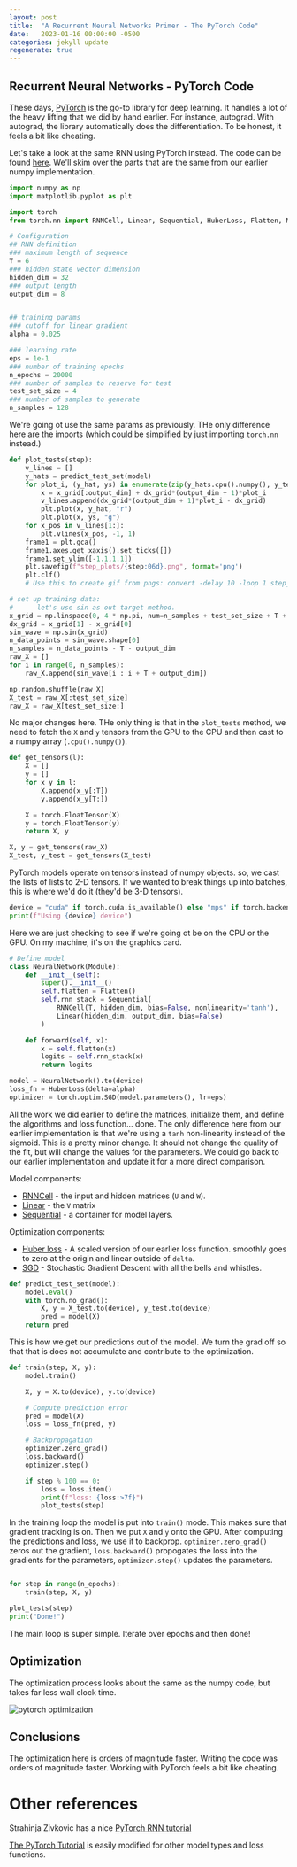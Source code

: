 ```yaml
---
layout: post
title:  "A Recurrent Neural Networks Primer - The PyTorch Code"
date:   2023-01-16 00:00:00 -0500
categories: jekyll update
regenerate: true
---
```


## Recurrent Neural Networks - PyTorch Code

These days, [PyTorch](https://pytorch.org/) is the go-to library for deep learning. It handles a lot of the heavy lifting that we did by hand earlier. For instance, autograd. With autograd, the library automatically does the differentiation. To be honest, it feels a bit like cheating.


Let's take a look at the same RNN using PyTorch instead. The code can be found [here](https://gist.github.com/mcminis1/5ed44fb56891e0388fe47e52f8f12d66). We'll skim over the parts that are the same from our earlier numpy implementation.


```python
import numpy as np
import matplotlib.pyplot as plt

import torch
from torch.nn import RNNCell, Linear, Sequential, HuberLoss, Flatten, Module

# Configuration
## RNN definition
### maximum length of sequence
T = 6
### hidden state vector dimension
hidden_dim = 32
### output length
output_dim = 8


## training params
### cutoff for linear gradient
alpha = 0.025

### learning rate
eps = 1e-1
### number of training epochs
n_epochs = 20000
### number of samples to reserve for test
test_set_size = 4
### number of samples to generate
n_samples = 128
```

We're going ot use the same params as previously. THe only difference here are the imports (which could be simplified by just importing `torch.nn` instead.)

```python
def plot_tests(step):
    v_lines = []
    y_hats = predict_test_set(model)
    for plot_i, (y_hat, ys) in enumerate(zip(y_hats.cpu().numpy(), y_test.cpu().numpy())):
        x = x_grid[:output_dim] + dx_grid*(output_dim + 1)*plot_i
        v_lines.append(dx_grid*(output_dim + 1)*plot_i - dx_grid)
        plt.plot(x, y_hat, "r")
        plt.plot(x, ys, "g")
    for x_pos in v_lines[1:]:
        plt.vlines(x_pos, -1, 1)
    frame1 = plt.gca()
    frame1.axes.get_xaxis().set_ticks([])
    frame1.set_ylim([-1.1,1.1])
    plt.savefig(f"step_plots/{step:06d}.png", format='png')
    plt.clf()
    # Use this to create gif from pngs: convert -delay 10 -loop 1 step_plots/*.png rnn_optimization_pytorch.gif

# set up training data:
#      let's use sin as out target method.
x_grid = np.linspace(0, 4 * np.pi, num=n_samples + test_set_size + T + output_dim)
dx_grid = x_grid[1] - x_grid[0]
sin_wave = np.sin(x_grid)
n_data_points = sin_wave.shape[0]
n_samples = n_data_points - T - output_dim
raw_X = []
for i in range(0, n_samples):
    raw_X.append(sin_wave[i : i + T + output_dim])

np.random.shuffle(raw_X)
X_test = raw_X[:test_set_size]
raw_X = raw_X[test_set_size:]
```

No major changes here. THe only thing is that in the `plot_tests` method, we need to fetch the `X` and `y` tensors from the GPU to the CPU and then cast to a numpy array (`.cpu().numpy()`).

```python
def get_tensors(l):
    X = []
    y = []
    for x_y in l:
        X.append(x_y[:T])
        y.append(x_y[T:])

    X = torch.FloatTensor(X)
    y = torch.FloatTensor(y)
    return X, y

X, y = get_tensors(raw_X)
X_test, y_test = get_tensors(X_test)
```

PyTorch models operate on tensors instead of numpy objects. so, we cast the lists of lists to 2-D tensors. If we wanted to break things up into batches, this is where we'd do it (they'd be 3-D tensors).


```python
device = "cuda" if torch.cuda.is_available() else "mps" if torch.backends.mps.is_available() else "cpu"
print(f"Using {device} device")
```

Here we are just checking to see if we're going ot be on the CPU or the GPU. On my machine, it's on the graphics card.

```python
# Define model
class NeuralNetwork(Module):
    def __init__(self):
        super().__init__()
        self.flatten = Flatten()
        self.rnn_stack = Sequential(
            RNNCell(T, hidden_dim, bias=False, nonlinearity='tanh'),
            Linear(hidden_dim, output_dim, bias=False)
        )

    def forward(self, x):
        x = self.flatten(x)
        logits = self.rnn_stack(x)
        return logits

model = NeuralNetwork().to(device)
loss_fn = HuberLoss(delta=alpha)
optimizer = torch.optim.SGD(model.parameters(), lr=eps)
```

All the work we did earlier to define the matrices, initialize them, and define the algorithms and loss function... done. The only difference here from our earlier implementation is that we're using a `tanh` non-linearity instead of the sigmoid. This is a pretty minor change. It should not change the quality of the fit, but will change the values for the parameters. We could go back to our earlier implementation and update it for a more direct comparison.

Model components:
- [RNNCell](https://pytorch.org/docs/stable/generated/torch.nn.RNNCell.html#torch.nn.RNNCell) - the input and hidden matrices (`U` and `W`).
- [Linear](https://pytorch.org/docs/stable/generated/torch.nn.Linear.html#torch.nn.Linear) - the `V` matrix
- [Sequential](https://pytorch.org/docs/stable/generated/torch.nn.Sequential.html#torch.nn.Sequential) - a container for model layers.

Optimization components:
- [Huber loss](https://pytorch.org/docs/stable/generated/torch.nn.HuberLoss.html#torch.nn.HuberLoss) - A scaled version of our earlier loss function. smoothly goes to zero at the origin and linear outside of `delta`.
- [SGD](https://pytorch.org/docs/stable/generated/torch.optim.SGD.html#torch.optim.SGD) - Stochastic Gradient Descent with all the bells and whistles.


```python
def predict_test_set(model):
    model.eval()
    with torch.no_grad():
        X, y = X_test.to(device), y_test.to(device)
        pred = model(X)
    return pred
```

This is how we get our predictions out of the model. We turn the grad off so that that is does not accumulate and contribute to the optimization.

```python
def train(step, X, y):
    model.train()

    X, y = X.to(device), y.to(device)

    # Compute prediction error
    pred = model(X)
    loss = loss_fn(pred, y)

    # Backpropagation
    optimizer.zero_grad()
    loss.backward()
    optimizer.step()

    if step % 100 == 0:
        loss = loss.item()
        print(f"loss: {loss:>7f}")
        plot_tests(step)
```

In the training loop the model is put into `train()` mode. This makes sure that gradient tracking is on. Then we put `X` and `y` onto the GPU. After computing the predictions and loss, we use it to backprop. `optimizer.zero_grad()` zeros out the gradient, `loss.backward()` propogates the loss into the gradients for the parameters, `optimizer.step()` updates the parameters.

```python

for step in range(n_epochs):
    train(step, X, y)

plot_tests(step)
print("Done!")
```

The main loop is super simple. Iterate over epochs and then done!

## Optimization

The optimization process looks about the same as the numpy code, but takes far less wall clock time.

![pytorch optimization](/img/rnn_optimization/rnn_optimization_pytorch.gif)

## Conclusions

The optimization here is orders of magnitude faster. Writing the code was orders of magnitude faster. Working with PyTorch feels a bit like cheating.

# Other references

Strahinja Zivkovic has a nice [PyTorch RNN tutorial](https://datahacker.rs/011-pytorch-rnn-with-pytorch/)

[The PyTorch Tutorial](https://pytorch.org/tutorials/beginner/basics/quickstart_tutorial.html) is easily modified for other model types and loss functions.
